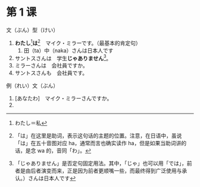 

 





# 第 1 课



文（ぶん）型（けい）

1. **わたし**[^1-1]**は**[^1-2]　マイク・ミラーです。（最基本的肯定句）
    1. 田（ta）中（naka）さんは日本人です
2. サントスさんは　学生**じゃありません**[^1-3]。
3. ミラーさんは　会社員ですか。
4. サントスさんも　会社員です。



例（れい）文（ぶん）

1. [あなたわ]　マイク・ミラーさんですか。
2. 





> [^1-1]:わたし＝私
> [^1-2]:「は」在这里是助词，表示这句话的主题的位置。注意，在日语中，虽说「は」在五十音图对应 ha，通常而言也确实读作 ha，但是如果当助词讲的话，是念 wa 的，音同「わ」。
> [^1-3]:「じゃありません」是否定句固定用法。其中，「じゃ」也可以用「では」，前者是由后者演变而来，正是因为前者更顺嘴一些，而最终得到广泛使用与承认。）さんは日本人です
>
> 
>
> 
>
> 